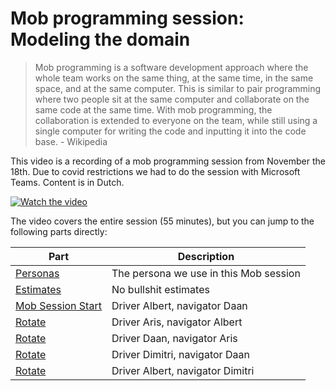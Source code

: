 # Mob programming session: Modeling the domain

> Mob programming is a software development approach where the whole team works on the same thing, at the same time, in the same space, and at the same computer. This is similar to pair programming where two people sit at the same computer and collaborate on the same code at the same time. With mob programming, the collaboration is extended to everyone on the team, while still using a single computer for writing the code and inputting it into the code base. - Wikipedia

This video is a recording of a mob programming session from November the 18th. Due to covid restrictions we had to do the session with Microsoft Teams. Content is in Dutch.

[![Watch the video](https://img.youtube.com/vi/4K02FnVTBhg/default.jpg)](https://www.youtube.com/watch?v=4K02FnVTBhg)

The video covers the entire session (55 minutes), but you can jump to the following parts directly:

| Part                                                     | Description                            |
| -------------------------------------------------------- | -------------------------------------- |
| [Personas](https://youtu.be/4K02FnVTBhg?t=30)            | The persona we use in this Mob session |
| [Estimates](https://youtu.be/4K02FnVTBhg?t=480)          | No bullshit estimates                  |
| [Mob Session Start](https://youtu.be/4K02FnVTBhg?t=1120) | Driver Albert, navigator Daan          |
| [Rotate](https://youtu.be/4K02FnVTBhg?t=1560)            | Driver Aris, navigator Albert          |
| [Rotate](https://youtu.be/4K02FnVTBhg?t=2170)            | Driver Daan, navigator Aris            |
| [Rotate](https://youtu.be/4K02FnVTBhg?t=2520)            | Driver Dimitri, navigator Daan         |
| [Rotate](https://youtu.be/4K02FnVTBhg?t=2940)            | Driver Albert, navigator Dimitri       |
